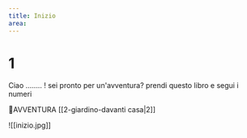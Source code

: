 ```yaml
---
title: Inizio
area:
---
```

# 1
Ciao ........ !
sei pronto per un'avventura?
prendi questo libro e segui i numeri

👣AVVENTURA [[2-giardino-davanti casa|2]]

![[inizio.jpg]]